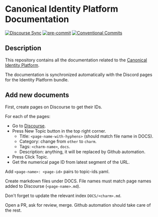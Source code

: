 # Canonical Identity Platform Documentation

[![Discourse Sync](https://github.com/canonical/canonical-identity-platform-docs/actions/workflows/discourse-sync.yaml/badge.svg)](https://github.com/canonical/canonical-identity-platform-docs/actions/workflows/discourse-sync.yaml)
[![pre-commit](https://img.shields.io/badge/pre--commit-enabled-brightgreen?logo=pre-commit)](https://github.com/pre-commit/pre-commit)
[![Conventional Commits](https://img.shields.io/badge/Conventional%20Commits-1.0.0-%23FE5196.svg)](https://conventionalcommits.org)

## Description

This repository contains all the documentation related to
the [Canonical Identity Platform](https://charmhub.io/identity-platform).

The documentation is synchronized automatically with the Discord pages for the
Identity Platform bundle.

## Add new documents

First, create pages on Discourse to get their IDs.

For each of the pages:

- Go to [Discourse](https://discourse.charmhub.io/).
- Press New Topic button in the top right corner.
  - Title: `<page-name-with-hyphens>` (should match file name in DOCS).
  - Category: change from `other` to `charm`.
  - Tags: `<charm-name>`, `docs`.
  - Description: anything, it will be replaced by Github automation.
- Press Click Topic.
- Get the numerical page ID from latest segment of the URL.

Add `<page-name>: <page-id>` pairs to topic-ids.yaml.

Create markdown files under DOCS. File names must match page names added to Discourse (`<page-name>.md`).

Don't forget to update the relevant index `DOCS/<charm>.md`.

Open a PR, ask for review, merge. Github automation should take care of the rest.

